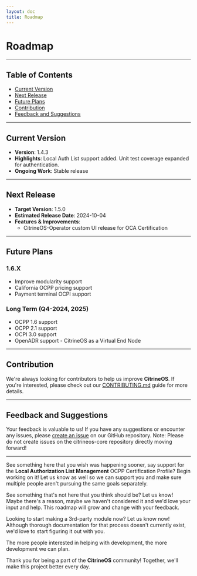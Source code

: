 ```yaml
---
layout: doc
title: Roadmap
---
```


# Roadmap

---

## Table of Contents

- [Current Version](#current-version)
- [Next Release](#next-release)
- [Future Plans](#future-plans)
- [Contribution](#contribution)
- [Feedback and Suggestions](#feedback-and-suggestions)

---

## Current Version

- **Version**: 1.4.3
- **Highlights**: Local Auth List support added. Unit test coverage expanded for authentication.
- **Ongoing Work**: Stable release

---

## Next Release

- **Target Version**: 1.5.0
- **Estimated Release Date**: 2024-10-04
- **Features & Improvements**:
  - CitrineOS-Operator custom UI release for OCA Certification

---

## Future Plans

### 1.6.X
- Improve modularity support
- California OCPP pricing support
- Payment terminal OCPI support

### Long Term (Q4-2024, 2025)
- OCPP 1.6 support
- OCPP 2.1 support
- OCPI 3.0 support
- OpenADR support - CitrineOS as a Virtual End Node

---

## Contribution

We're always looking for contributors to help us improve **CitrineOS**. If you're interested, please check out our [CONTRIBUTING.md](https://github.com/citrineos/citrineos/blob/main/CONTRIBUTING.md) guide for more details.

---

## Feedback and Suggestions

Your feedback is valuable to us! If you have any suggestions or encounter any issues, please [create an issue](https://github.com/citrineos/citrineos/issues) on our GitHub repository. Note: Please do not create issues on the citrineos-core repository directly moving forward!

---

See something here that you wish was happening sooner, say support for the **Local Authorization List Management** OCPP Certification Profile? Begin working on it! Let us know as well so we can support you and make sure multiple people aren't pursuing the same goals separately.

See something that's not here that you think should be? Let us know! Maybe there's a reason, maybe we haven't considered it and we'd love your input and help. This roadmap will grow and change with your feedback.

Looking to start making a 3rd-party module now? Let us know now! Although thorough documentation for that process doesn't currently exist, we'd love to start figuring it out with you.

The more people interested in helping with development, the more development we can plan.

Thank you for being a part of the **CitrineOS** community! Together, we'll make this project better every day.

[Tests]: TESTS.md
